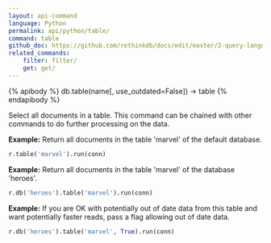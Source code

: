 ```yaml
---
layout: api-command 
language: Python
permalink: api/python/table/
command: table
github_doc: https://github.com/rethinkdb/docs/edit/master/2-query-language/api/python/selecting-data/table.md
related_commands:
    filter: filter/
    get: get/
---
```


{% apibody %}
db.table(name[, use_outdated=False]) → table
{% endapibody %}

Select all documents in a table. This command can be chained with other commands to do
further processing on the data.

__Example:__ Return all documents in the table 'marvel' of the default database.

```py
r.table('marvel').run(conn)
```


__Example:__ Return all documents in the table 'marvel' of the database 'heroes'.

```py
r.db('heroes').table('marvel').run(conn)
```


__Example:__ If you are OK with potentially out of date data from this table and want
potentially faster reads, pass a flag allowing out of date data.

```py
r.db('heroes').table('marvel', True).run(conn)
```

